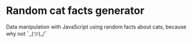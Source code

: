 # Random cat facts generator

Data manipulation with JavaScript using random facts about cats, because why not ¯\_(ツ)_/¯
